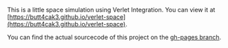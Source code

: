 This is a little space simulation using Verlet Integration. You can view it at [https://butt4cak3.github.io/verlet-space](https://butt4cak3.github.io/verlet-space).

You can find the actual sourcecode of this project on the [gh-pages branch](https://github.com/Butt4cak3/verlet-space/tree/gh-pages).
